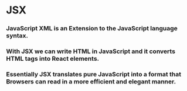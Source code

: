 # JSX

### JavaScript XML is an Extension to the JavaScript language syntax.

### With JSX we can write HTML in JavaScript and it converts HTML tags into React elements.

### Essentially JSX translates pure JavaScript into a format that Browsers can read in a more efficient and elegant manner. 
